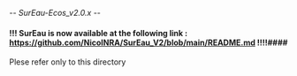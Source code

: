 --  _SurEau-Ecos_v2.0.x_  --
 
#### !!! SurEau is now available at the following link : https://github.com/NicoINRA/SurEau_V2/blob/main/README.md !!!!####

Plese refer only to this directory
